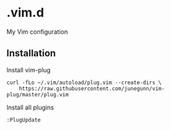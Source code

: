 # .vim.d
My Vim configuration

## Installation

Install vim-plug

```
curl -fLo ~/.vim/autoload/plug.vim --create-dirs \
    https://raw.githubusercontent.com/junegunn/vim-plug/master/plug.vim
```

Install all plugins

```
:PlugUpdate
```
